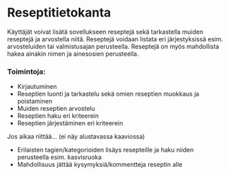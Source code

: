 # Reseptitietokanta

Käyttäjät voivat lisätä sovellukseen reseptejä sekä tarkastella muiden reseptejä ja arvostella niitä. Reseptejä voidaan listata eri järjestyksissä esim. arvosteluiden tai valmistusajan perusteella. Reseptejä on myös mahdollista hakea ainakin nimen ja ainesosien perusteella.

### Toimintoja:

- Kirjautuminen
- Reseptien luonti ja tarkastelu sekä omien reseptien muokkaus ja poistaminen
- Muiden reseptien arvostelu
- Reseptien haku eri kriteerein
- Reseptien järjestäminen eri kriteerein

Jos aikaa riittää... (ei näy alustavassa kaaviossa)
- Erilaisten tagien/kategorioiden lisäys resepteille ja haku niiden perusteella esim. kasvisruoka
- Mahdollisuus jättää kysymyksiä/kommentteja reseptin alle
